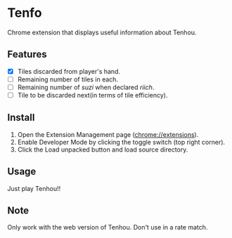 # Tenfo
Chrome extension that displays useful information about Tenhou.
## Features
- [x] Tiles discarded from player's hand.
- [ ] Remaining number of tiles in each.
- [ ] Remaining number of *suzi* when declared *riich*.
- [ ] Tile to be discarded next(in terms of tile efficiency).
## Install
1. Open the Extension Management page (<chrome://extensions>).
2. Enable Developer Mode by clicking the toggle switch (top right corner).
3. Click the Load unpacked button and load source directory.
## Usage
Just play Tenhou!!
## Note
Only work with the web version of Tenhou.
Don't use in a rate match.
